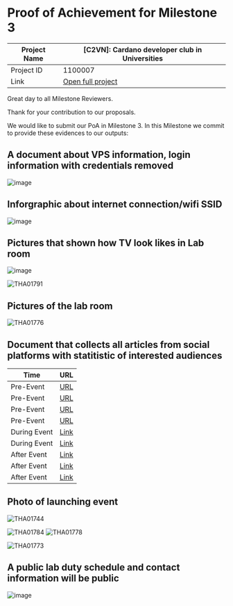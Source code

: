 #  Proof of Achievement for Milestone 3
|  Project Name |  [C2VN]: Cardano developer club in Universities |
| ------------ | ------------ |
| Project ID  | 1100007  |
|  Link  |  [Open full project](https://projectcatalyst.io/funds/11/cardano-open-ecosystem/c2vn-cardano-developer-club-in-universities-3e95c) |


Great day to all Milestone Reviewers.

Thank for your contribution to our proposals.

We would like to submit our PoA in Milestone 3. In this Milestone we commit to provide these evidences to our outputs:

## A document about VPS information, login information with credentials removed
![image](https://github.com/cardano2vn/fund11/assets/107251579/f66f7781-f0d4-4484-ba90-fca84ed042a7)


## Inforgraphic about internet connection/wifi SSID
![image](https://github.com/cardano2vn/fund11/assets/107251579/702f0931-8041-4e6b-9969-b13721c5d6a8)

## Pictures that shown how TV look likes in Lab room
![image](https://github.com/cardano2vn/fund11/assets/107251579/f8cf0253-a7cd-4634-ba2d-2f1cdc75abb3)

![THA01791](https://github.com/cardano2vn/fund11/assets/107251579/b49fb646-32b5-493e-971d-95890dac83f7)

## Pictures of the lab room
![THA01776](https://github.com/cardano2vn/fund11/assets/107251579/74f198cb-86e2-4bc7-8601-8f03c37390a3)

## Document that collects all articles from social platforms with statitistic of interested audiences
|  Time |  URL |
| ------------ | ------------ |
| Pre-Event| [URL](https://www.facebook.com/BLOCKCHAIN.UTC/videos/2557801487735433) |
| Pre-Event| [URL](https://t.me/vietnameasterntownhall/17705?single) |
| Pre-Event| [URL](https://twitter.com/TienNgAnh/status/1800551101059711327) |
| Pre-Event| [URL](https://t.me/vietnameasterntownhall/17705?single) |
| During Event  |  [Link](https://twitter.com/TienNgAnh/status/1802009268012625924) |
| During Event |  [Link](https://giaoducthoidai.vn/sinh-vien-khoi-nghiep-tren-nen-tang-blockchain-post687699.html) |
| After Event |  [Link](https://forum.cardano.org/t/blockchin-lab-trong-tr-ng-d-i-h-c-giao-thong-v-n-t-i/133063) |
| After Event |  [Link](https://t.me/vietnameasterntownhall/17856) |
| After Event |  [Link](https://www.facebook.com/BLOCKCHAIN.UTC/posts/pfbid02A9v8LkBJW3TzxAjQoo82iBzPfa1585rn2ADD3yCryZJYe6uHmrCVFoe7gMYnr7ebl) |



## Photo of launching event
![THA01744](https://github.com/cardano2vn/fund11/assets/107251579/ae31f225-08c3-4e50-897c-6d9a5728c782)

![THA01784](https://github.com/cardano2vn/fund11/assets/107251579/700c8940-5665-462b-895d-90ff81645276)
![THA01778](https://github.com/cardano2vn/fund11/assets/107251579/bab5915e-0b9d-4c46-9537-c6926c735f91)

![THA01773](https://github.com/cardano2vn/fund11/assets/107251579/d35e1e25-cccb-4a34-ac66-355541ed8b84)

## A public lab duty schedule and contact information will be public

![image](https://github.com/cardano2vn/fund11/assets/107251579/8b3c8444-00c6-442d-82ec-4655382bfc4b)

